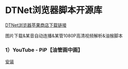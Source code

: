 # DTNet浏览器脚本开源库
[DTNet浏览器苹果商店下载链接](https://apps.apple.com/us/app/dtnet-desktop-browser/id1622378712)

图片下载&某音自动连播&某管1080P高清视频解析&油猴脚本

### 1）YouTube - PiP【油管画中画】
[安装](https://raw.githubusercontent.com/zoePro/DTNet-User-Scripts/main/YouTube-PiP.js)
